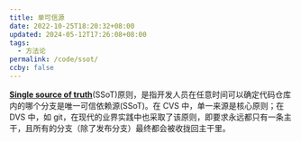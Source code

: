 ```yaml
---
title: 单可信源
date: 2022-10-25T18:20:32+08:00
updated: 2024-05-12T17:26:08+08:00
tags:
  - 方法论
permalink: /code/ssot/
ccby: false
---
```


**[Single source of truth](https://link.zhihu.com/?target=https%3A//en.wikipedia.org/wiki/Single_source_of_truth)**(SSoT)原则，是指开发人员在任意时间可以确定代码仓库内的哪个分支是唯一可信依赖源(SSoT)。在 CVS 中，单一来源是核心原则；在 DVS 中，如 git，在现代的业界实践中也采取了该原则，即要求永远都只有一条主干，且所有的分支（除了发布分支）最终都会被收拢回主干里。
